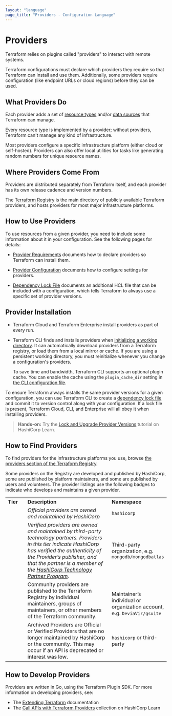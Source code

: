```yaml
---
layout: "language"
page_title: "Providers - Configuration Language"
---
```


# Providers

Terraform relies on plugins called "providers" to interact with remote systems.

Terraform configurations must declare which providers they require so that
Terraform can install and use them. Additionally, some providers require
configuration (like endpoint URLs or cloud regions) before they can be used.

## What Providers Do

Each provider adds a set of [resource types](/docs/language/resources/index.html)
and/or [data sources](/docs/language/data-sources/index.html) that Terraform can
manage.

Every resource type is implemented by a provider; without providers, Terraform
can't manage any kind of infrastructure.

Most providers configure a specific infrastructure platform (either cloud or
self-hosted). Providers can also offer local utilities for tasks like
generating random numbers for unique resource names.

## Where Providers Come From

Providers are distributed separately from Terraform itself, and each provider
has its own release cadence and version numbers.

The [Terraform Registry](https://registry.terraform.io/browse/providers)
is the main directory of publicly available Terraform providers, and hosts
providers for most major infrastructure platforms.

## How to Use Providers

To use resources from a given provider, you need to include some information
about it in your configuration. See the following pages for details:

- [Provider Requirements](/docs/language/providers/requirements.html)
  documents how to declare providers so Terraform can install them.

- [Provider Configuration](/docs/language/providers/configuration.html)
  documents how to configure settings for providers.

- [Dependency Lock File](/docs/language/dependency-lock.html)
  documents an additional HCL file that can be included with a configuration,
  which tells Terraform to always use a specific set of provider versions.

## Provider Installation

- Terraform Cloud and Terraform Enterprise install providers as part of every run.

- Terraform CLI finds and installs providers when
  [initializing a working directory](/docs/cli/init/index.html). It can
  automatically download providers from a Terraform registry, or load them from
  a local mirror or cache. If you are using a persistent working directory, you
  must reinitialize whenever you change a configuration's providers.

    To save time and bandwidth, Terraform CLI supports an optional plugin
    cache. You can enable the cache using the `plugin_cache_dir` setting in
    [the CLI configuration file](/docs/cli/config/config-file.html).

To ensure Terraform always installs the same provider versions for a given
configuration, you can use Terraform CLI to create a
[dependency lock file](/docs/language/dependency-lock.html)
and commit it to version control along with your configuration. If a lock file
is present, Terraform Cloud, CLI, and Enterprise will all obey it when
installing providers.

> **Hands-on:** Try the [Lock and Upgrade Provider Versions](https://learn.hashicorp.com/tutorials/terraform/provider-versioning?in=terraform/configuration-language&utm_source=WEBSITE&utm_medium=WEB_IO&utm_offer=ARTICLE_PAGE&utm_content=DOCS) tutorial on HashiCorp Learn.

## How to Find Providers

To find providers for the infrastructure platforms you use, browse
[the providers section of the Terraform Registry](https://registry.terraform.io/browse/providers).

Some providers on the Registry are developed and published by HashiCorp, some
are published by platform maintainers, and some are published by users and
volunteers. The provider listings use the following badges to indicate who
develops and maintains a given provider.

<table border="0" style="border-collapse: collapse; width: 100%;">
<tbody>
<tr style="height: 21px;">
<td style="width: 12.4839%; height: 21px;"><strong>Tier</strong></td>
<td style="width: 55.7271%; height: 21px;"><strong>Description</strong></td>
<td style="width: 31.7889%; height: 21px;"><strong>Namespace</strong></td>
</tr>
<tr style="height: 21px;">
<td style="width: 12.4839%; height: 21px;"><img src="/docs/registry/providers/images/official-tier.png" alt="" /></td>
<td style="width: 55.7271%; height: 21px;"><i><span style="font-weight: 400;">Official providers are owned and maintained by HashiCorp </span></i></td>
<td style="width: 31.7889%; height: 21px;"><code><span style="font-weight: 400;">hashicorp</span></code></td>
</tr>
<tr style="height: 21px;">
<td style="width: 12.4839%; height: 21px;"><img src="/docs/registry/providers/images/verified-tier.png" alt="" /></td>
<td style="width: 55.7271%; height: 21px;"><i><span style="font-weight: 400;">Verified providers are owned and maintained by third-party technology partners. Providers in this tier indicate HashiCorp has verified the authenticity of the Provider&rsquo;s publisher, and that the partner is a member of the </span></i><a href="https://www.hashicorp.com/ecosystem/become-a-partner/"><i><span style="font-weight: 400;">HashiCorp Technology Partner Program</span></i></a><i><span style="font-weight: 400;">.</span></i></td>
<td style="width: 31.7889%; height: 21px;"><span style="font-weight: 400;">Third-party organization, e.g. </span><code><span style="font-weight: 400;">mongodb/mongodbatlas</span></code></td>
</tr>
<tr style="height: 21px;">
<td style="width: 12.4839%; height: 21px;"><img src="/docs/registry/providers/images/community-tier.png" alt="" /></td>
<td style="width: 55.7271%; height: 21px;">Community providers are published to the Terraform Registry by individual maintainers, groups of maintainers, or other members of the Terraform community.</td>
<td style="width: 31.7889%; height: 21px;"><br />Maintainer&rsquo;s individual or organization account, e.g. <code>DeviaVir/gsuite</code></td>
</tr>
<tr style="height: 21px;">
<td style="width: 12.4839%; height: 21px;"><img src="/docs/registry/providers/images/archived-tier.png" alt="" /></td>
<td style="width: 55.7271%; height: 21px;">Archived Providers are Official or Verified Providers that are no longer maintained by HashiCorp or the community. This may occur if an API is deprecated or interest was low.</td>
<td style="width: 31.7889%; height: 21px;"><code>hashicorp</code> or third-party</td>
</tr>
</tbody>
</table>


## How to Develop Providers

Providers are written in Go, using the Terraform Plugin SDK. For more
information on developing providers, see:

- The [Extending Terraform](/docs/extend/index.html) documentation
- The [Call APIs with Terraform Providers](https://learn.hashicorp.com/collections/terraform/providers?utm_source=WEBSITE&utm_medium=WEB_IO&utm_offer=ARTICLE_PAGE&utm_content=DOCS)
  collection on HashiCorp Learn
